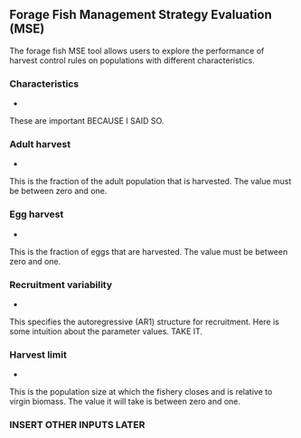 ## Forage Fish Management Strategy Evaluation (MSE)
The forage fish MSE tool allows users to explore the performance of harvest control rules on populations with different characteristics. 

### Characteristics
-
These are important BECAUSE I SAID SO.

### Adult harvest
-
This is the fraction of the adult population that is harvested.  The value must be between zero and one.

### Egg harvest
-
This is the fraction of eggs that are harvested.  The value must be between zero and one.

### Recruitment variability
-
This specifies the autoregressive (AR1) structure for recruitment.  Here is some intuition about the parameter values.  TAKE IT.

### Harvest limit
-
This is the population size at which the fishery closes and is relative to virgin biomass.  The value it will take is between zero and one.

### INSERT OTHER INPUTS LATER

